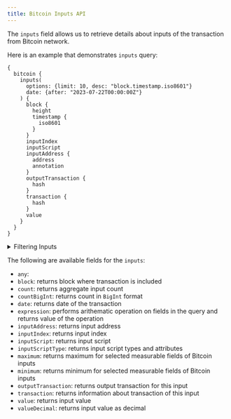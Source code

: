 ```yaml
---
title: Bitcoin Inputs API
---
```


<head>
<meta name="title" content="Bitcoin Inputs API"/>
<meta name="description" content="Get information on wallet Inputs and fund flow on the Bitcoin blockchain. Also, get information on blocks for tokens or NFTs on the Bitcoin blockchain."/>
<meta name="keywords" content="Bitcoin api, Bitcoin python api, Bitcoin nft api, Bitcoin scan api, Bitcoin matic api, Bitcoin api docs, Bitcoin crypto api, Bitcoin blockchain api,matic network api"/>
<meta name="robots" content="index, follow"/>
<meta http-equiv="Content-Type" content="text/html; charset=utf-8"/>
<meta name="language" content="English"/>

<!-- Open Graph / Facebook -->
<meta property="og:type" content="website" />
<meta property="og:title" content="Bitcoin Inputs API" />
<meta property="og:description" content="Get information on wallet Inputs and fund flow on the Bitcoin blockchain. Also, get information on blocks for tokens or NFTs on the Bitcoin blockchain." />

<!-- Twitter -->
<meta property="twitter:card" content="summary_large_image" />
<meta property="twitter:title" content="Bitcoin Inputs API" />
<meta property="twitter:description" content="Get information on wallet Inputs and fund flow on Bitcoin blockchain. Also, get blocks information for tokens or NFTs on the Bitcoin blockchain." />
</head>

The `inputs` field allows us to retrieve details about inputs of the transaction from Bitcoin network.

Here is an example that demonstrates `inputs` query:

```
{
  bitcoin {
    inputs(
      options: {limit: 10, desc: "block.timestamp.iso8601"}
      date: {after: "2023-07-22T00:00:00Z"}
    ) {
      block {
        height
        timestamp {
          iso8601
        }
      }
      inputIndex
      inputScript
      inputAddress {
        address
        annotation
      }
      outputTransaction {
        hash
      }
      transaction {
        hash
      }
      value
    }
  }
}
```

<details>
<summary>Filtering Inputs</summary>

Inputs can be filtered using the following arguments:

-   `any`:
-   `date`: Filter by selecting the range, list or just date
-   `height`: Filter by block where transaction is included
-   `inOutputIndex`:
-   `inOutputTxId`:
-   `inputAddress`: Filter by transaction input address
-   `inputIndex`: Filter by index of input
-   `inputScriptType`: Filter by type and attributes of input scripts
-   `inputValue`: Filter by input value
-   `options`: Filter returned data by ordering, limiting, and constraining it.
-   `time`: Filter by selecting time in range, list or just time
-   `txHash`: Filter by transaction hash
-   `txIndex`: Filter by index of transaction in block

</details>

The following are available fields for the `inputs`:

-   `any`:
-   `block`: returns block where transaction is included
-   `count`: returns aggregate input count
-   `countBigInt`: returns count in `BigInt` format
-   `date`: returns date of the transaction
-   `expression`: performs arithematic operation on fields in the query and returns value of the operation
-   `inputAddress`: returns input address
-   `inputIndex`: returns input index
-   `inputScript`: returns input script
-   `inputScriptType`: returns input script types and attributes
-   `maximum`: returns maximum for selected measurable fields of Bitcoin inputs
-   `minimum`: returns minimum for selected measurable fields of Bitcoin inputs
-   `outputTransaction`: returns output transaction for this input
-   `transaction`: returns information about transaction of this input
-   `value`: returns input value
-   `valueDecimal`: returns input value as decimal 
